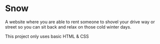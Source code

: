 # Snow

A website where you are able to rent someone to shovel your drive way or street so you can sit back and relax on those cold winter days.

This project only uses basic HTML & CSS

